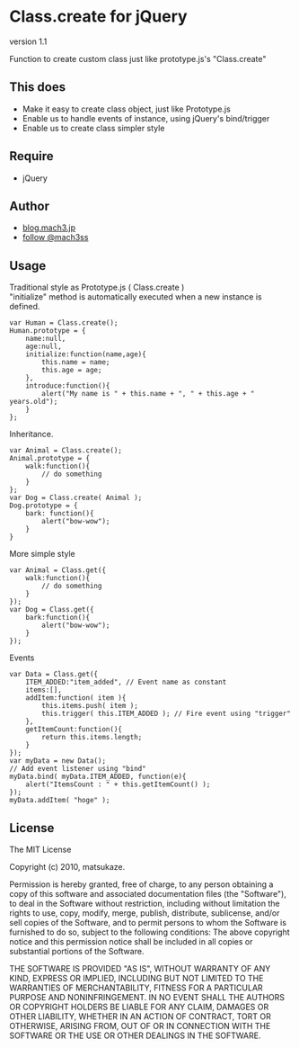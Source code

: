 Class.create for jQuery
=====

version 1.1

Function to create custom class just like prototype.js's "Class.create"

This does
-----
- Make it easy to create class object, just like Prototype.js
- Enable us to handle events of instance, using jQuery's bind/trigger
- Enable us to create class simpler style

Require
-----
- jQuery

Author
-----
- [blog.mach3.jp](http://blog.mach3.jp)
- [follow @mach3ss](http://www.twitter.com/mach3ss)

Usage
-----
Traditional style as Prototype.js ( Class.create )  
"initialize" method is automatically executed when a new instance is defined.

	var Human = Class.create();
	Human.prototype = {
		name:null,
		age:null,
		initialize:function(name,age){
			this.name = name;
			this.age = age;
		},
		introduce:function(){
			alert("My name is " + this.name + ", " + this.age + " years.old");
		}
	};

Inheritance.

	var Animal = Class.create();
	Animal.prototype = {
		walk:function(){
			// do something
		}
	};
	var Dog = Class.create( Animal );
	Dog.prototype = {
		bark: function(){
			alert("bow-wow");
		}
	}

More simple style

	var Animal = Class.get({
		walk:function(){
			// do something
		}
	});
	var Dog = Class.get({
		bark:function(){
			alert("bow-wow");
		}
	});

Events

	var Data = Class.get({
		ITEM_ADDED:"item_added", // Event name as constant
		items:[],
		addItem:function( item ){
			this.items.push( item );
			this.trigger( this.ITEM_ADDED ); // Fire event using "trigger"
		},
		getItemCount:function(){
			return this.items.length;
		}
	});
	var myData = new Data();
	// Add event listener using "bind"
	myData.bind( myData.ITEM_ADDED, function(e){
		alert("ItemsCount : " + this.getItemCount() );
	});
	myData.addItem( "hoge" );

License
-----

The MIT License

Copyright (c) 2010, matsukaze.

Permission is hereby granted, free of charge, to any person obtaining a copy of this software and associated documentation files (the "Software"), to deal in the Software without restriction, including without limitation the rights to use, copy, modify, merge, publish, distribute, sublicense, and/or sell copies of the Software, and to permit persons to whom the Software is furnished to do so, subject to the following conditions:  The above copyright notice and this permission notice shall be included in all copies or substantial portions of the Software.

THE SOFTWARE IS PROVIDED "AS IS", WITHOUT WARRANTY OF ANY KIND, EXPRESS OR IMPLIED, INCLUDING BUT NOT LIMITED TO THE WARRANTIES OF MERCHANTABILITY, FITNESS FOR A PARTICULAR PURPOSE AND NONINFRINGEMENT. IN NO EVENT SHALL THE AUTHORS OR COPYRIGHT HOLDERS BE LIABLE FOR ANY CLAIM, DAMAGES OR OTHER LIABILITY, WHETHER IN AN ACTION OF CONTRACT, TORT OR OTHERWISE, ARISING FROM, OUT OF OR IN CONNECTION WITH THE SOFTWARE OR THE USE OR OTHER DEALINGS IN THE SOFTWARE.